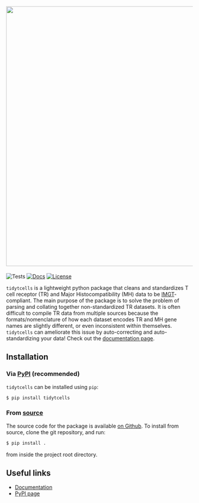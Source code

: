 <h1 align="center">
    <img src="tidytcells.png" width=700>
</h1>

![Tests](https://github.com/yutanagano/tidytcells/actions/workflows/tests.yaml/badge.svg)
[![Docs](https://readthedocs.org/projects/tidytcells/badge/?version=latest)](https://tidytcells.readthedocs.io)
[![License](https://img.shields.io/badge/license-MIT-blue)](https://github.com/yutanagano/tidytcells?tab=MIT-1-ov-file#readme)

`tidytcells` is a lightweight python package that cleans and standardizes T cell receptor (TR) and Major Histocompatibility (MH) data to be [IMGT](https://www.imgt.org/)-compliant.
The main purpose of the package is to solve the problem of parsing and collating together non-standardized TR datasets.
It is often difficult to compile TR data from multiple sources because the formats/nomenclature of how each dataset encodes TR and MH gene names are slightly different, or even inconsistent within themselves.
`tidytcells` can ameliorate this issue by auto-correcting and auto-standardizing your data!
Check out the [documentation page](https://tidytcells.readthedocs.io).

## Installation

### Via [PyPI](https://pypi.org/project/tidytcells/) (recommended)

`tidytcells` can be installed using `pip`:

```bash
$ pip install tidytcells
```

### From [source](https://github.com/yutanagano/tidytcells)

The source code for the package is available [on Github](https://github.com/yutanagano/tidytcells).
To install from source, clone the git repository, and run:

```bash
$ pip install .
```

from inside the project root directory.

## Useful links

- [Documentation](https://tidytcells.readthedocs.io)
- [PyPI page](https://pypi.org/project/tidytcells)
